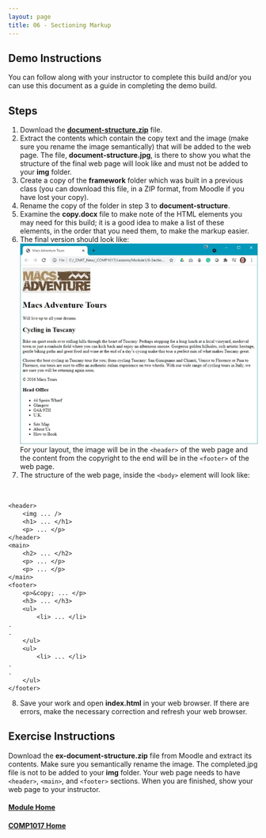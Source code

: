 ```yaml
---
layout: page
title: 06 - Sectioning Markup
---
```


## Demo Instructions
You can follow along with your instructor to complete this build and/or you can use this document as a guide in completing the demo build.

## Steps
1. Download the [**document-structure.zip**](files/document-structure.zip) file.
2. Extract the contents which contain the copy text and the image (make sure you rename the image semantically) that will be added to the web page. The file, **document-structure.jpg**, is there to show you what the structure of the final web page will look like and must not be added to your **img** folder.
3. Create a copy of the **framework** folder which was built in a previous class (you can download this file, in a ZIP format, from Moodle if you have lost your copy).
4. Rename the copy of the folder in step 3 to **document-structure**.
5. Examine the **copy.docx** file to make note of the HTML elements you may need for this build; it is a good idea to make a list of these elements, in the order that you need them, to make the markup easier.
6. The final version should look like:<br>![structure_final.jpg](files/structure_final.jpg)
<br>For your layout, the image will be in the `<header>` of the web page and the content from the copyright to the end will be in the `<footer>` of the web page.
7. The structure of the web page, inside the `<body>` element will look like:
<br>

```html:
<header>
    <img ... />
    <h1> ... </h1>
    <p> ... </p>
</header>
<main>
    <h2> ... </h2>
    <p> ... </p>
    <p> ... </p>
</main>
<footer>
    <p>&copy; ... </p>
    <h3> ... </h3>
    <ul>
        <li> ... </li>
.
.
    </ul>
    <ul>
        <li> ... </li>
.
.
    </ul>
</footer>
```

8. Save your work and open **index.html** in your web browser. If there are errors, make the necessary correction and refresh your web browser.

## Exercise Instructions
Download the **ex-document-structure.zip** file from Moodle and extract its contents. Make sure you semantically rename the image. The completed.jpg file is not to be added to your **img** folder. Your web page needs to have `<header>`, `<main>`, and `<footer>` sections. When you are finished, show your web page to your instructor.

#### [Module Home](../)
#### [COMP1017 Home](../../)